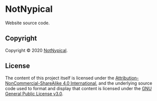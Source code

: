 
# NotNypical

Website source code.


## Copyright

Copyright &copy; 2020 [NotNypical](https://notnypical.github.io).


## License

The content of this project itself is licensed under the [Attribution-NonCommercial-ShareAlike 4.0 International](https://creativecommons.org/licenses/by-nc-sa/4.0/), and the underlying source code used to format and display that content is licensed under the [GNU General Public License v3.0](LICENSE).
